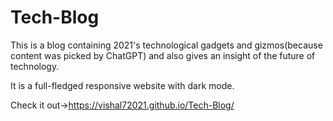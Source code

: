 # Tech-Blog
This is a blog containing 2021's technological gadgets and gizmos(because content was picked by ChatGPT) and also gives an insight of the future of technology. 

It is a full-fledged responsive website with dark mode.

Check it out->https://vishal72021.github.io/Tech-Blog/
